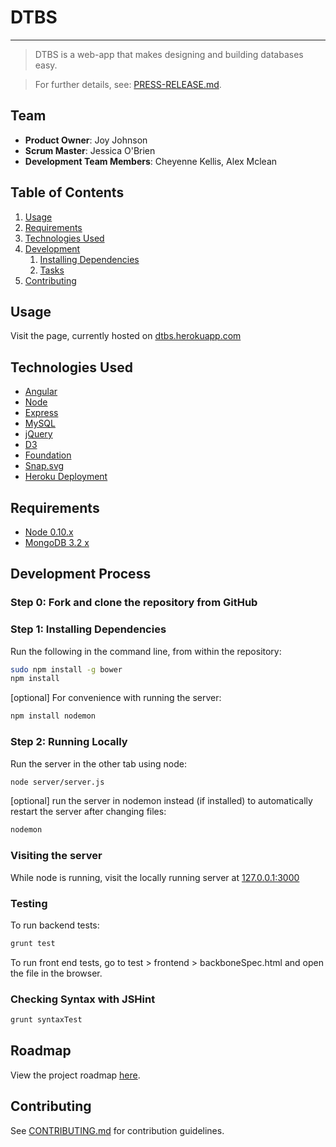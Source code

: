 # DTBS
---------------------------------

> DTBS is a web-app that makes designing and building databases easy.

> For further details, see: [PRESS-RELEASE.md](PRESS-RELEASE.md).

## Team

  - __Product Owner__: Joy Johnson
  - __Scrum Master__: Jessica O'Brien
  - __Development Team Members__: Cheyenne Kellis, Alex Mclean

## Table of Contents

1. [Usage](#Usage)
1. [Requirements](#requirements)
1. [Technologies Used](#technologies-used)
1. [Development](#development)
    1. [Installing Dependencies](#installing-dependencies)
    1. [Tasks](#tasks)
1. [Contributing](#contributing)

## Usage

Visit the page, currently hosted on [dtbs.herokuapp.com](http://dtbs.herokuapp.com/)

## Technologies Used

- [Angular](http://angularjs.org)
- [Node](https://nodejs.org/)
- [Express](http://expressjs.com/)
- [MySQL](https://www.mysql.com)
- [jQuery](http://jquery.com)
- [D3](http://d3js.org)
- [Foundation](http://foundation.zurb.com/)
- [Snap.svg](http://snapsvg.io/)
- [Heroku Deployment](https://www.heroku.com/)

## Requirements

- [Node 0.10.x](https://nodejs.org/en/download/)
- [MongoDB 3.2 x](https://www.mongodb.org/)

## Development Process

### Step 0: Fork and clone the repository from GitHub

### Step 1: Installing Dependencies

Run the following in the command line, from within the repository:

```sh
sudo npm install -g bower
npm install
```

[optional] For convenience with running the server:
```sh
npm install nodemon
```

### Step 2: Running Locally

Run the server in the other tab using node:

```sh
node server/server.js
```

[optional] run the server in nodemon instead (if installed) to automatically restart the server after changing files:

```sh
nodemon
```

### Visiting the server

While node is running, visit the locally running server at [127.0.0.1:3000](127.0.0.1:3000)

### Testing

To run backend tests:
```sh
grunt test
```
To run front end tests, go to test > frontend > backboneSpec.html and open the file in the browser.

### Checking Syntax with JSHint

```sh
grunt syntaxTest
```

## Roadmap

View the project roadmap [here](ROADMAP.md).

## Contributing

See [CONTRIBUTING.md](CONTRIBUTING.md) for contribution guidelines.
